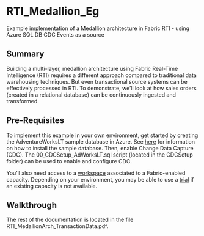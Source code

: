 # RTI_Medallion_Eg
Example implementation of a Medallion architecture in Fabric RTI - using Azure SQL DB CDC Events as a source

## Summary
Building a multi-layer, medallion architecture using Fabric Real-Time Intelligence (RTI) requires a different approach compared to traditional data warehousing techniques.  But even transactional source systems can be effectively processed in RTI.   To demonstrate, we’ll look at how sales orders (created in a relational database) can be continuously ingested and transformed.

## Pre-Requisites
To implement this example in your own environment, get started by creating the AdventureWorksLT sample database in Azure.  See [here](https://learn.microsoft.com/en-us/sql/samples/adventureworks-install-configure?view=sql-server-ver16&tabs=ssms#deploy-to-azure-sql-database) for information on how to install the sample database.  Then, enable Change Data Capture (CDC).  The 00_CDCSetup_AdWorksLT.sql script (located in the CDCSetup folder) can be used to enable and configure CDC.

You’ll also need access to a [workspace](https://learn.microsoft.com/en-us/fabric/fundamentals/workspaces) associated to a Fabric-enabled capacity.  Depending on your environment, you may be able to use a [trial](https://learn.microsoft.com/en-us/fabric/fundamentals/fabric-trial) if an existing capacity is not available.

## Walkthrough
The rest of the documentation is located in the file RTI_MedallionArch_TransactionData.pdf.

